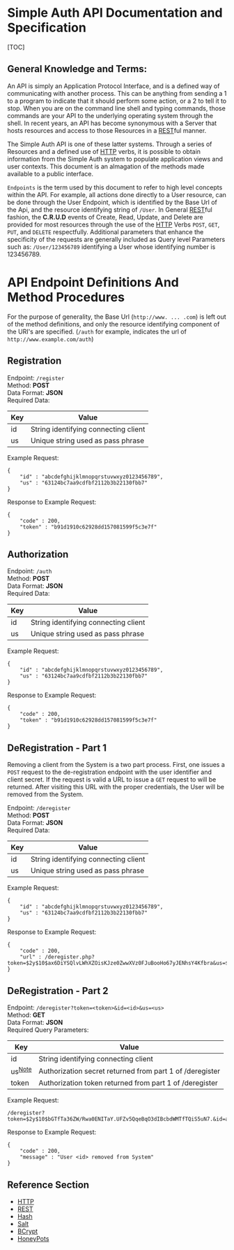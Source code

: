 Simple Auth API Documentation and Specification
=======================================================================

[TOC]

General Knowledge and Terms:
-----------------------------------------------------------------------

An API is simply an Application Protocol Interface, and is a defined way
of communicating with another process. This can be anything from sending
a 1 to a program to indicate that it should perform some action, or a 2
to tell it to stop. When you are on the command line shell and typing
commands, those commands are your API to the underlying operating
system through the shell. In recent years, an API has become synonymous
with a Server that hosts resources and access to those Resources in a
[REST]ful manner.

The Simple Auth API is one of these latter systems. Through a series of
Resources and a defined use of [HTTP] verbs, it is possible to obtain
information from the Simple Auth system to populate application views and user
contexts. This document is an almagation of the methods made available
to a public interface.

`Endpoints` is the term used by this document to refer to high level
concepts within the API. For example, all actions done directly to a
User resource, can be done through the User Endpoint, which is
identified by the Base Url of the Api, and the resource identifying
string of `/User`. In General [REST]ful fashion, the **C.R.U.D** events of
Create, Read, Update, and Delete are provided for most resources through
the use of the [HTTP] Verbs `POST`, `GET`, `PUT`, and `DELETE` respectfully.
Additional parameters that enhance the specificity of the requests are
generally included as Query level Parameters such as: `/User/123456789`
identifying a User whose identifying number is 123456789.

 
API Endpoint Definitions And Method Procedures
=======================================================================

For the purpose of generality, the Base Url (`http://www. ... .com`) is
left out of the method definitions, and only the resource identifying
component of the URI's are specified. (`/auth` for example, indicates
the url of `http://www.example.com/auth`) 

Registration
-----------------------------------------------------------------------

Endpoint: `/register`  
Method: **POST**  
Data Format: **JSON**  
Required Data:  
<table>
<thead><tr><th>Key</th><th>Value</th></tr></thead>
<tbody>
<tr>
    <td>id</td>
    <td>String identifying connecting client</td>
</tr>
<tr>
    <td>us</td>
    <td>Unique string used as pass phrase</td>
</tr>
</tbody>
</table>

Example Request:  

    {
        "id" : "abcdefghijklmnopqrstuvwxyz0123456789",
        "us" : "63124bc7aa9cdfbf2112b3b22130fbb7"
    }

Response to Example Request:
    
    {
        "code" : 200,
        "token" : "b91d1910c62928dd157081599f5c3e7f"
    }




Authorization
-----------------------------------------------------------------------

Endpoint: `/auth`  
Method: **POST**  
Data Format: **JSON**  
Required Data:  
<table>
<thead><tr><th>Key</th><th>Value</th></tr></thead>
<tbody>
<tr>
	<td>id</td>
	<td>String identifying connecting client</td>
</tr>
<tr>
	<td>us</td>
	<td>Unique string used as pass phrase</td>
</tr>
</tbody>
</table>

Example Request:  

    {
        "id" : "abcdefghijklmnopqrstuvwxyz0123456789",
        "us" : "63124bc7aa9cdfbf2112b3b22130fbb7"
    }

Response to Example Request:
    
    {
        "code" : 200,
        "token" : "b91d1910c62928dd157081599f5c3e7f"
    }



DeRegistration - Part 1
-----------------------------------------------------------------------

Removing a client from the System is a two part process. First, one
issues a `POST` request to the de-registration endpoint with the user
identifier and client secret. If the request is valid a URL to issue a
`GET` request to will be returned. After visiting this URL with the
proper credentials, the User will be removed from the System. 

Endpoint: `/deregister`  
Method: **POST**  
Data Format: **JSON**  
Required Data:  
<table>
<thead><tr><th>Key</th><th>Value</th></tr></thead>
<tbody>
<tr>
    <td>id</td>
    <td>String identifying connecting client</td>
</tr>
<tr>
    <td>us</td>
    <td>Unique string used as pass phrase</td>
</tr>
</tbody>
</table>

Example Request:  

    {
        "id" : "abcdefghijklmnopqrstuvwxyz0123456789",
        "us" : "63124bc7aa9cdfbf2112b3b22130fbb7"
    }

Response to Example Request:
    
    {
        "code" : 200,
        "url" : /deregister.php?token=$2y$10$ax6DiYSQlvLWhXZOisKJze0ZwwXVz0FJuBooHo67yJENhsY4Kfbra&us=$2y$10$KJyK6ZhL7Evt0KUNKEZnBOsQsJNVqtGb9CdLR.JiGW/8m7hrx69zy&id=abcdefghijklmnopqrstuvwxyz0123456789"
    }


DeRegistration - Part 2
-----------------------------------------------------------------------

Endpoint: `/deregister?token=<token>&id=<id>&us=<us>`  
Method: **GET**  
Data Format: **JSON**  
Required Query Parameters:  
<table>
<thead><tr><th>Key</th><th>Value</th></tr></thead>
<tbody>
<tr>
	<td>id</td>
	<td>String identifying connecting client</td>
</tr>
<tr>
	<td>us<sup><a href="#" title="This is not the same `us` as the client
secret used for authentication">Note</a></sup></td>
	<td>Authorization secret returned from part 1 of /deregister</td>
</tr>
<tr>
	<td>token</td>
	<td>Authorization token returned from part 1 of /deregister</td>
</tr>
</tbody>
</table>

Example Request:  

    /deregister?token=$2y$10$bGTfTa36ZW/Rwa0ENITaY.UFZv5QqeBqO3dIBcbdWMTfTQiS5uN7.&id=abcdefghijklmnopqrstuvwxyz0123456789"&us=$2y$10$bGTfTa36ZW/Rwa0ENITaY.UFZv5QqeBqO3dIBcbdWMTfTQiS5uN7.


Response to Example Request:
    
    {
	    "code" : 200,
	    "message" : "User <id> removed from System"    
    }



Reference Section
----------------------------------------------------------------------

- [HTTP]
- [REST]
- [Hash]
- [Salt]
- [BCrypt]
- [HoneyPots]

 
[HTTP]:(http://www.w3.org/Protocols/rfc2616/rfc2616-sec9.html) 
[REST]:(http://www.ics.uci.edu/~fielding/pubs/dissertation/rest_arch_style.htm)
[Hash]:(http://en.wikipedia.org/wiki/Cryptographic_hash_function)
[Salt]:(http://en.wikipedia.org/wiki/Salt_(cryptography))
[BCrypt]:(http://en.wikipedia.org/wiki/Bcrypt)
[HoneyPots]:(http://en.wikipedia.org/wiki/Honeypot_(computing))
